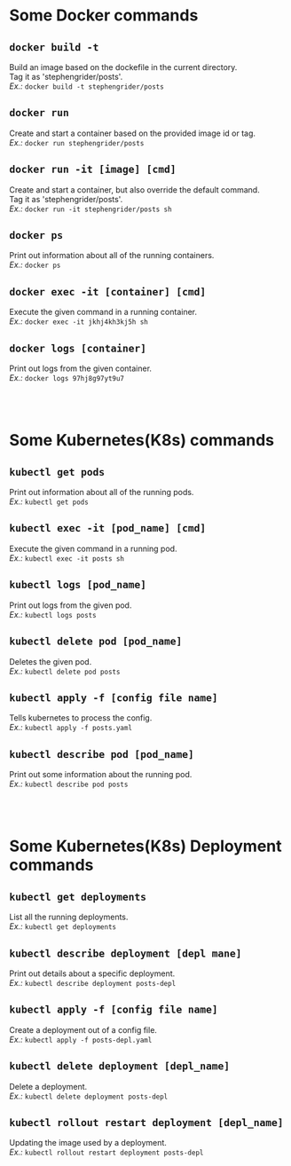 # Some **Docker** commands

## `docker build -t`
Build an image based on the dockefile in the current directory.  
Tag it as 'stephengrider/posts'.  
*Ex.:* `docker build -t stephengrider/posts`

## `docker run`
Create and start a container based on the provided image id or tag.  
*Ex.:* `docker run stephengrider/posts`

## `docker run -it [image] [cmd]`
Create and start a container, but also override the default command.  
Tag it as 'stephengrider/posts'.  
*Ex.:* `docker run -it stephengrider/posts sh`

## `docker ps`
Print out information about all of the running containers.  
*Ex.:* `docker ps`

## `docker exec -it [container] [cmd]`
Execute the given command in a running container.  
*Ex.:* `docker exec -it jkhj4kh3kj5h sh`

## `docker logs [container]`
Print out logs from the given container.  
*Ex.:* `docker logs 97hj8g97yt9u7`  

<br />
<br />

# Some **Kubernetes**\(K8s\) commands

## `kubectl get pods`
Print out information about all of the running pods.  
*Ex.:* `kubectl get pods`  

## `kubectl exec -it [pod_name] [cmd]`
Execute the given command in a running pod.  
*Ex.:* `kubectl exec -it posts sh`  

## `kubectl logs [pod_name]`
Print out logs from the given pod.  
*Ex.:* `kubectl logs posts`  

## `kubectl delete pod [pod_name]`
Deletes the given pod.  
*Ex.:* `kubectl delete pod posts`  

## `kubectl apply -f [config file name]`
Tells kubernetes to process the config.  
*Ex.:* `kubectl apply -f posts.yaml`  

## `kubectl describe pod [pod_name]`
Print out some information about the running pod.  
*Ex.:* `kubectl describe pod posts`  

<br />
<br />

# Some **Kubernetes**\(K8s\) **Deployment** commands

## `kubectl get deployments`
List all the running deployments.  
*Ex.:* `kubectl get deployments`  

## `kubectl describe deployment [depl mane]`
Print out details about a specific deployment.  
*Ex.:* `kubectl describe deployment posts-depl`  

## `kubectl apply -f [config file name]`
Create a deployment out of a config file.  
*Ex.:* `kubectl apply -f posts-depl.yaml`  

## `kubectl delete deployment [depl_name]`
Delete a deployment.  
*Ex.:* `kubectl delete deployment posts-depl`  

## `kubectl rollout restart deployment [depl_name]`
Updating the image used by a deployment.  
*Ex.:* `kubectl rollout restart deployment posts-depl`  